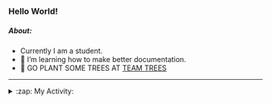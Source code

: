 ### Hello World!

##### About:
- Currently I am a student.
- 🌱 I’m learning how to make better documentation.
- 🌱 GO PLANT SOME TREES AT [TEAM TREES](https://teamtrees.org/)

---
<details>
  <summary>:zap: My Activity:</summary>
  
<!--START_SECTION:waka-->
![Code Time](http://img.shields.io/badge/Code%20Time-988%20hrs%2034%20mins-blue)

**I'm a Night 🦉** 

```text
🌞 Morning    90 commits     ███░░░░░░░░░░░░░░░░░░░░░░   13.33% 
🌆 Daytime    152 commits    █████░░░░░░░░░░░░░░░░░░░░   22.52% 
🌃 Evening    216 commits    ████████░░░░░░░░░░░░░░░░░   32.0% 
🌙 Night      217 commits    ████████░░░░░░░░░░░░░░░░░   32.15%

```
📅 **I'm Most Productive on Tuesday** 

```text
Monday       89 commits     ███░░░░░░░░░░░░░░░░░░░░░░   13.19% 
Tuesday      132 commits    █████░░░░░░░░░░░░░░░░░░░░   19.56% 
Wednesday    77 commits     ██░░░░░░░░░░░░░░░░░░░░░░░   11.41% 
Thursday     99 commits     ███░░░░░░░░░░░░░░░░░░░░░░   14.67% 
Friday       100 commits    ███░░░░░░░░░░░░░░░░░░░░░░   14.81% 
Saturday     74 commits     ██░░░░░░░░░░░░░░░░░░░░░░░   10.96% 
Sunday       104 commits    ███░░░░░░░░░░░░░░░░░░░░░░   15.41%

```


📊 **This Week I Spent My Time On** 

```text
🔥 Editors: 
No Activity Tracked This Week

🐱‍💻 Projects: 
No Activity Tracked This Week

```


 Last Updated on 21/12/2022 14:04:15 UTC
<!--END_SECTION:waka-->
</details>
